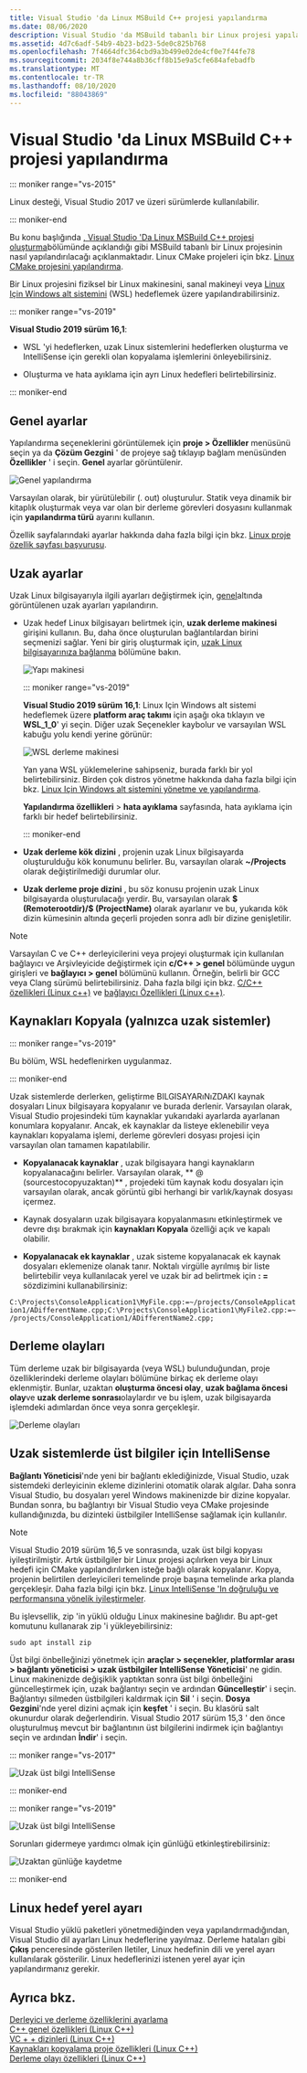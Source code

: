 ```yaml
---
title: Visual Studio 'da Linux MSBuild C++ projesi yapılandırma
ms.date: 08/06/2020
description: Visual Studio 'da MSBuild tabanlı bir Linux projesi yapılandırarak derleyebilirsiniz.
ms.assetid: 4d7c6adf-54b9-4b23-bd23-5de0c825b768
ms.openlocfilehash: 7f4664dfc364cbd9a3b499e02de4cf0e7f44fe78
ms.sourcegitcommit: 2034f8e744a8b36cff8b15e9a5cfe684afebadfb
ms.translationtype: MT
ms.contentlocale: tr-TR
ms.lasthandoff: 08/10/2020
ms.locfileid: "88043869"
---
```

# <a name="configure-a-linux-msbuild-c-project-in-visual-studio"></a>Visual Studio 'da Linux MSBuild C++ projesi yapılandırma

::: moniker range="vs-2015"

Linux desteği, Visual Studio 2017 ve üzeri sürümlerde kullanılabilir.

::: moniker-end

Bu konu başlığında [, Visual Studio 'Da Linux MSBuild C++ projesi oluşturma](create-a-new-linux-project.md)bölümünde açıklandığı gibi MSBuild tabanlı bir Linux projesinin nasıl yapılandırılacağı açıklanmaktadır. Linux CMake projeleri için bkz. [Linux CMake projesini yapılandırma](cmake-linux-project.md).

Bir Linux projesini fiziksel bir Linux makinesini, sanal makineyi veya [Linux Için Windows alt sistemini](/windows/wsl/about) (WSL) hedeflemek üzere yapılandırabilirsiniz.

::: moniker range="vs-2019"

**Visual Studio 2019 sürüm 16,1**:

- WSL 'yi hedeflerken, uzak Linux sistemlerini hedeflerken oluşturma ve IntelliSense için gerekli olan kopyalama işlemlerini önleyebilirsiniz.

- Oluşturma ve hata ayıklama için ayrı Linux hedefleri belirtebilirsiniz.

::: moniker-end

## <a name="general-settings"></a>Genel ayarlar

Yapılandırma seçeneklerini görüntülemek için **proje > Özellikler** menüsünü seçin ya da **Çözüm Gezgini** ' de projeye sağ tıklayıp bağlam menüsünden **Özellikler** ' i seçin. **Genel** ayarlar görüntülenir.

![Genel yapılandırma](media/settings_general.png)

Varsayılan olarak, bir yürütülebilir (. out) oluşturulur. Statik veya dinamik bir kitaplık oluşturmak veya var olan bir derleme görevleri dosyasını kullanmak için **yapılandırma türü** ayarını kullanın.

Özellik sayfalarındaki ayarlar hakkında daha fazla bilgi için bkz. [Linux proje özellik sayfası başvurusu](prop-pages-linux.md).

## <a name="remote-settings"></a>Uzak ayarlar

Uzak Linux bilgisayarıyla ilgili ayarları değiştirmek için, [genel](prop-pages/general-linux.md)altında görüntülenen uzak ayarları yapılandırın.

- Uzak hedef Linux bilgisayarı belirtmek için, **uzak derleme makinesi** girişini kullanın. Bu, daha önce oluşturulan bağlantılardan birini seçmenizi sağlar. Yeni bir giriş oluşturmak için, [uzak Linux bilgisayarınıza bağlanma](connect-to-your-remote-linux-computer.md) bölümüne bakın.

   ![Yapı makinesi](media/remote-build-machine-vs2019.png)

   ::: moniker range="vs-2019"

   **Visual Studio 2019 sürüm 16,1**: Linux Için Windows alt sistemi hedeflemek üzere **platform araç takımı** için aşağı oka tıklayın ve **WSL_1_0**' yi seçin. Diğer uzak Seçenekler kaybolur ve varsayılan WSL kabuğu yolu kendi yerine görünür:

   ![WSL derleme makinesi](media/wsl-remote-vs2019.png)

   Yan yana WSL yüklemelerine sahipseniz, burada farklı bir yol belirtebilirsiniz. Birden çok distros yönetme hakkında daha fazla bilgi için bkz. [Linux Için Windows alt sistemini yönetme ve yapılandırma](/windows/wsl/wsl-config#set-a-default-distribution).

   **Yapılandırma özellikleri** > **hata ayıklama** sayfasında, hata ayıklama için farklı bir hedef belirtebilirsiniz.

   ::: moniker-end

- **Uzak derleme kök dizini** , projenin uzak Linux bilgisayarda oluşturulduğu kök konumunu belirler. Bu, varsayılan olarak **~/Projects** olarak değiştirilmediği durumlar olur.

- **Uzak derleme proje dizini** , bu söz konusu projenin uzak Linux bilgisayarda oluşturulacağı yerdir. Bu, varsayılan olarak **$ (Remoterootdir)/$ (ProjectName)** olarak ayarlanır ve bu, yukarıda kök dizin kümesinin altında geçerli projeden sonra adlı bir dizine genişletilir.

> [!NOTE]
> Varsayılan C ve C++ derleyicilerini veya projeyi oluşturmak için kullanılan bağlayıcı ve Arşivleyicide değiştirmek için **c/C++ > genel** bölümünde uygun girişleri ve **bağlayıcı > genel** bölümünü kullanın. Örneğin, belirli bir GCC veya Clang sürümü belirtebilirsiniz. Daha fazla bilgi için bkz. [C/C++ özellikleri (Linux c++)](prop-pages/c-cpp-linux.md) ve [bağlayıcı Özellikleri (Linux c++)](prop-pages/linker-linux.md).

## <a name="copy-sources-remote-systems-only"></a>Kaynakları Kopyala (yalnızca uzak sistemler)

::: moniker range="vs-2019"

Bu bölüm, WSL hedeflenirken uygulanmaz.

::: moniker-end

Uzak sistemlerde derlerken, geliştirme BILGISAYARıNıZDAKI kaynak dosyaları Linux bilgisayara kopyalanır ve burada derlenir. Varsayılan olarak, Visual Studio projesindeki tüm kaynaklar yukarıdaki ayarlarda ayarlanan konumlara kopyalanır. Ancak, ek kaynaklar da listeye eklenebilir veya kaynakları kopyalama işlemi, derleme görevleri dosyası projesi için varsayılan olan tamamen kapatılabilir.

- **Kopyalanacak kaynaklar** , uzak bilgisayara hangi kaynakların kopyalanacağını belirler. Varsayılan olarak, ** \@ (sourcestocopyuzaktan)** , projedeki tüm kaynak kodu dosyaları için varsayılan olarak, ancak görüntü gibi herhangi bir varlık/kaynak dosyası içermez.

- Kaynak dosyaların uzak bilgisayara kopyalanmasını etkinleştirmek ve devre dışı bırakmak için **kaynakları Kopyala** özelliği açık ve kapalı olabilir.

- **Kopyalanacak ek kaynaklar** , uzak sisteme kopyalanacak ek kaynak dosyaları eklemenize olanak tanır. Noktalı virgülle ayrılmış bir liste belirtebilir veya kullanılacak yerel ve uzak bir ad belirtmek için **: =** sözdizimini kullanabilirsiniz:

`C:\Projects\ConsoleApplication1\MyFile.cpp:=~/projects/ConsoleApplication1/ADifferentName.cpp;C:\Projects\ConsoleApplication1\MyFile2.cpp:=~/projects/ConsoleApplication1/ADifferentName2.cpp;`

## <a name="build-events"></a>Derleme olayları

Tüm derleme uzak bir bilgisayarda (veya WSL) bulunduğundan, proje özelliklerindeki derleme olayları bölümüne birkaç ek derleme olayı eklenmiştir. Bunlar, uzaktan **oluşturma öncesi olay**, **uzak bağlama öncesi olay**ve **uzak derleme sonrası**olaylardır ve bu işlem, uzak bilgisayarda işlemdeki adımlardan önce veya sonra gerçekleşir.

![Derleme olayları](media/settings_buildevents.png)

## <a name="intellisense-for-headers-on-remote-systems"></a><a name="remote_intellisense"></a>Uzak sistemlerde üst bilgiler için IntelliSense

**Bağlantı Yöneticisi**'nde yeni bir bağlantı eklediğinizde, Visual Studio, uzak sistemdeki derleyicinin ekleme dizinlerini otomatik olarak algılar. Daha sonra Visual Studio, bu dosyaları yerel Windows makinenizde bir dizine kopyalar. Bundan sonra, bu bağlantıyı bir Visual Studio veya CMake projesinde kullandığınızda, bu dizinteki üstbilgiler IntelliSense sağlamak için kullanılır.

> [!NOTE]
> Visual Studio 2019 sürüm 16,5 ve sonrasında, uzak üst bilgi kopyası iyileştirilmiştir. Artık üstbilgiler bir Linux projesi açılırken veya bir Linux hedefi için CMake yapılandırılırken isteğe bağlı olarak kopyalanır. Kopya, projenin belirtilen derleyicileri temelinde proje başına temelinde arka planda gerçekleşir. Daha fazla bilgi için bkz. [Linux IntelliSense 'In doğruluğu ve performansına yönelik iyileştirmeler](https://devblogs.microsoft.com/cppblog/improvements-to-accuracy-and-performance-of-linux-intellisense/).

Bu işlevsellik, zip 'in yüklü olduğu Linux makinesine bağlıdır. Bu apt-get komutunu kullanarak zip 'i yükleyebilirsiniz:

```cmd
sudo apt install zip
```

Üst bilgi önbelleğinizi yönetmek için **araçlar > seçenekler, platformlar arası > bağlantı yöneticisi > uzak üstbilgiler IntelliSense Yöneticisi**' ne gidin. Linux makinenizde değişiklik yaptıktan sonra üst bilgi önbelleğini güncelleştirmek için, uzak bağlantıyı seçin ve ardından **Güncelleştir**' i seçin. Bağlantıyı silmeden üstbilgileri kaldırmak için **Sil** ' i seçin. **Dosya Gezgini**'nde yerel dizini açmak için **keşfet** ' i seçin. Bu klasörü salt okunurdur olarak değerlendirin. Visual Studio 2017 sürüm 15,3 ' den önce oluşturulmuş mevcut bir bağlantının üst bilgilerini indirmek için bağlantıyı seçin ve ardından **İndir**' i seçin.

::: moniker range="vs-2017"

![Uzak üst bilgi IntelliSense](media/remote-header-intellisense.png)

::: moniker-end

::: moniker range="vs-2019"

![Uzak üst bilgi IntelliSense](media/connection-manager-vs2019.png)

Sorunları gidermeye yardımcı olmak için günlüğü etkinleştirebilirsiniz:

![Uzaktan günlüğe kaydetme](media/remote-logging-vs2019.png)

::: moniker-end

## <a name="linux-target-locale"></a><a name="locale"></a>Linux hedef yerel ayarı

Visual Studio yüklü paketleri yönetmediğinden veya yapılandırmadığından, Visual Studio dil ayarları Linux hedeflerine yayılmaz. Derleme hataları gibi **Çıkış** penceresinde gösterilen Iletiler, Linux hedefinin dili ve yerel ayarı kullanılarak gösterilir. Linux hedeflerinizi istenen yerel ayar için yapılandırmanız gerekir.

## <a name="see-also"></a>Ayrıca bkz.

[Derleyici ve derleme özelliklerini ayarlama](../build/working-with-project-properties.md)<br/>
[C++ genel özellikleri (Linux C++)](prop-pages/general-linux.md)<br/>
[VC + + dizinleri (Linux C++)](prop-pages/directories-linux.md)<br/>
[Kaynakları kopyalama proje özellikleri (Linux C++)](prop-pages/copy-sources-project.md)<br/>
[Derleme olayı özellikleri (Linux C++)](prop-pages/build-events-linux.md)
